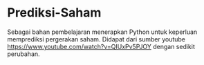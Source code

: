 # Prediksi-Saham
Sebagai bahan pembelajaran menerapkan Python untuk keperluan memprediksi pergerakan saham. Didapat dari sumber youtube https://www.youtube.com/watch?v=QIUxPv5PJOY dengan sedikit perubahan. 
